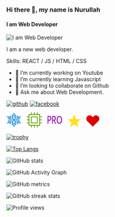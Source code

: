 ### Hi there 👋, my name is Nurullah
#### I am Web Developer
![I am Web Developer](https://scontent.fdac8-1.fna.fbcdn.net/v/t39.30808-6/s960x960/242697877_1243851399373661_6894139377294657342_n.jpg?_nc_cat=107&ccb=1-5&_nc_sid=e3f864&_nc_ohc=9Ph-ZLE8pOcAX-kGCoL&_nc_ht=scontent.fdac8-1.fna&oh=bbb3527aa83bd62541f1f2b16a468c57&oe=61B81284)

I am a new web developer.

Skills: REACT / JS / HTML / CSS

- 🔭 I’m currently working on Youtube 
- 🌱 I’m currently learning Javascript 
- 👯 I’m looking to collaborate on Github 
- 💬 Ask me about Web Development. 


[<img src='https://cdn.jsdelivr.net/npm/simple-icons@3.0.1/icons/github.svg' alt='github' height='40'>](https://github.com/nurullahhossain)  [<img src='https://cdn.jsdelivr.net/npm/simple-icons@3.0.1/icons/facebook.svg' alt='facebook' height='40'>](https://www.facebook.com/https://www.facebook.com/mdnurullah28/)  

<a href='https://archiveprogram.github.com/'><img src='https://raw.githubusercontent.com/acervenky/animated-github-badges/master/assets/acbadge.gif' width='40' height='40'></a> <a href='https://docs.github.com/en/developers'><img src='https://raw.githubusercontent.com/acervenky/animated-github-badges/master/assets/devbadge.gif' width='40' height='40'></a> <a href='https://github.com/pricing'><img src='https://raw.githubusercontent.com/acervenky/animated-github-badges/master/assets/pro.gif' width='40' height='40'></a> <a href='https://stars.github.com/'><img src='https://raw.githubusercontent.com/acervenky/animated-github-badges/master/assets/starbadge.gif' width='35' height='35'></a> <a href='https://docs.github.com/en/github/supporting-the-open-source-community-with-github-sponsors'><img src='https://raw.githubusercontent.com/acervenky/animated-github-badges/master/assets/sponsorbadge.gif' width='35' height='35'></a> 

[![trophy](https://github-profile-trophy.vercel.app/?username=nurullahhossain)](https://github.com/ryo-ma/github-profile-trophy)

[![Top Langs](https://github-readme-stats.vercel.app/api/top-langs/?username=nurullahhossain)](https://github.com/anuraghazra/github-readme-stats)

![GitHub stats](https://github-readme-stats.vercel.app/api?username=nurullahhossain&show_icons=true&count_private=true)  

![GitHub Activity Graph](https://activity-graph.herokuapp.com/graph?username=nurullahhossain)  

![GitHub metrics](https://metrics.lecoq.io/nurullahhossain)  

![GitHub streak stats](https://github-readme-streak-stats.herokuapp.com/?user=nurullahhossain)  

![Profile views](https://gpvc.arturio.dev/nurullahhossain)  
